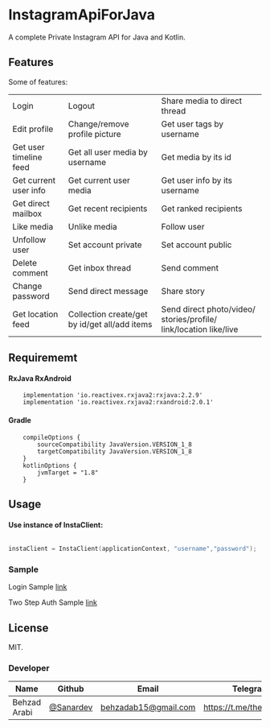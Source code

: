 # InstagramApiForJava
A complete Private Instagram API for Java and Kotlin.

## Features
Some of features:

|    |    |    |
| ------ | ------ | ------ |
| Login | Logout| Share media to direct thread 
| Edit profile | Change/remove profile picture | Get user tags by username |
| Get user timeline feed | Get all user media by username | Get media by its id |
| Get current user info | Get current user media | Get user info by its username 
| Get direct mailbox | Get recent recipients | Get ranked recipients |
| Like media | Unlike media | Follow user |
| Unfollow user | Set account private | Set account public |
| Delete comment | Get inbox thread | Send comment |
| Change password | Send direct message | Share story |
| Get location feed | Collection create/get by id/get all/add items | Send direct photo/video/ stories/profile/ link/location like/live |


## Requirememt
#### RxJava RxAndroid
```
    implementation 'io.reactivex.rxjava2:rxjava:2.2.9'
    implementation 'io.reactivex.rxjava2:rxandroid:2.0.1'
```

#### Gradle
```
    compileOptions {
        sourceCompatibility JavaVersion.VERSION_1_8
        targetCompatibility JavaVersion.VERSION_1_8
    }
    kotlinOptions {
        jvmTarget = "1.8"
    }
```

## Usage

#### Use instance of InstaClient:
```kotlin

instaClient = InstaClient(applicationContext, "username","password");
```
### Sample
Login Sample [link](https://github.com/BehzadArabi/Instagram-Api-Java-kotlin/blob/master/app/src/main/java/com/sanardev/instagramapijavatest/MainActivity.kt)

Two Step Auth Sample [link](https://github.com/BehzadArabi/Instagram-Api-Java-kotlin/blob/master/app/src/main/java/com/sanardev/instagramapijavatest/TwoStepAuthActivity.kt)

## License
MIT.

### Developer
| Name | Github | Email | Telegram |
| ------ | ------ | ------ | ------ |
| Behzad Arabi | [@Sanardev](https://github.com/sanardev) | [behzadab15@gmail.com](mailto:behzadab15@gmail.com) | https://t.me/theSanardev |
